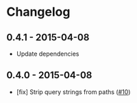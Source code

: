 # Changelog

## 0.4.1 - 2015-04-08

- Update dependencies

## 0.4.0 - 2015-04-08

- [fix] Strip query strings from paths ([#10](https://github.com/Janpot/gulp-htmlbuild/issues/10))
